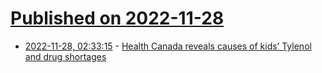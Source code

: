 # [Published on 2022-11-28](index.md)

* [2022-11-28, 02:33:15](https://news.ycombinator.com/item?id=33769214) - [Health Canada reveals causes of kids’ Tylenol and drug shortages](https://www.thestar.com/politics/federal/2022/11/15/health-canada-says-more-childrens-pain-medication-is-on-the-way-but-not-how-much.html)
